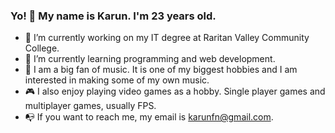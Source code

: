 ### Yo! :wave: My name is Karun. I'm 23 years old.



- 🔭 I’m currently working on my IT degree at Raritan Valley Community College.
- 🌱 I’m currently learning programming and web development.
- :musical_keyboard: I am a big fan of music. It is one of my biggest hobbies and I am interested in making some of my own music.
- :video_game: I also enjoy playing video games as a hobby. Single player games and multiplayer games, usually FPS. 
- :mailbox_with_no_mail: If you want to reach me, my email is karunfn@gmail.com.

